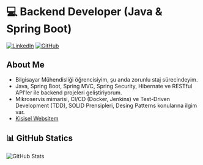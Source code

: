 
# 💻 Backend Developer (Java & Spring Boot)
[![LinkedIn](https://img.shields.io/badge/LinkedIn-000?style=for-the-badge&logo=linkedin&logoColor=0A66C2)](https://linkedin.com/in/onur-ekrem-y%C4%B1ld%C4%B1r%C4%B1m-8b2010263/)
[![GitHub](https://img.shields.io/badge/GitHub-000?style=for-the-badge&logo=github&logoColor=white)](https://github.com/OEkrem)

## About Me
- Bilgisayar Mühendisliği öğrencisiyim, şu anda zorunlu staj sürecindeyim.
- Java, Spring Boot, Spring MVC, Spring Security, Hibernate ve RESTful API'ler ile backend projeleri geliştiriyorum.
- Mikroservis mimarisi, CI/CD (Docker, Jenkins) ve Test-Driven Development (TDD), SOLID Prensipleri, Desing Patterns konularına ilgim var.
- [Kişisel Websitem](https://onurekremyildirim.com/Home/Portfoy)

## 📊 GitHub Statics
![GitHub Stats](https://github-readme-stats.vercel.app/api?username=OEkrem&show_icons=true&theme=radical)
